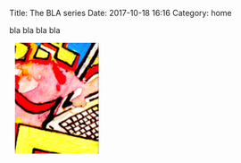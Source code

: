 Title: The BLA series
Date: 2017-10-18 16:16
Category: home

bla bla bla bla

<img src="images/IKPoster_Frag12.png" width="150" style="float:left" hspace="10">


